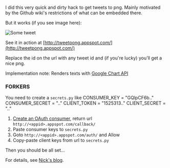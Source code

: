 I did this very quick and dirty hack to get tweets to png. Mainly motivated
by the Github wiki's restrictions of what can be embedded there.

But it works (if you see image here):

![Some tweet](http://tweetpong.appspot.com/23019320509-500.png)

See it in action at [http://tweetpong.appspot.com/](http://tweetpong.appspot.com/)

Replace the id on the url with any tweet id and (if you're lucky) you'll get
a nice png.

Implementation note: Renders texts with [Google Chart API](http://code.google.com/apis/chart/docs/gallery/dynamic_icons.html#outlined_text)

### FORKERS

You need to create a `secrets.py` like
    CONSUMER_KEY = "GQlpCF6b.."
    CONSUMER_SECRET = ".."
    CLIENT_TOKEN = "1525313.."
    CLIENT_SECRET = ".."

1. [Create an OAuth consumer](http://twitter.com/oauth_clients), return url `http://<appid>.appspot.com/callback/`
1. Paste consumer keys to `secrets.py`
1. Goto `http://<appid>.appspot.com/auth/` and Allow
1. Copy-paste client keys from url to `secrets.py`

Then you should be all set...

For details, see [Nick's blog](http://blog.notdot.net/2010/02/Writing-a-twitter-service-on-App-Engine).
